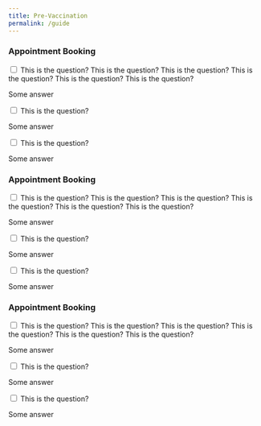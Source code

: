 ```yaml
---
title: Pre-Vaccination
permalink: /guide
---
```

<div class="accordion">
			<div class="tabs">
				<h3>Appointment Booking</h3>						
				<div class="tab">
					<input type="checkbox" id="question-01">
					<label class="tab-label" for="question-01">This is the question? This is the question? This is the question? This is the question? This is the question? This is the question? </label>
					<div class="tab-content">
						<p>Some answer</p>
					</div> 
				</div>
				<div class="tab">
					<input type="checkbox" id="question-02">
					<label class="tab-label" for="question-02">This is the question?</label>
					<div class="tab-content">
						<p>Some answer</p>
					</div> 
				</div>
				<div class="tab">
					<input type="checkbox" id="question-03">
					<label class="tab-label" for="question-03">This is the question?</label>
					<div class="tab-content">
						<p>Some answer</p>
					</div> 
				</div>
			</div>
			<div class="tabs">
				<h3>Appointment Booking</h3>						
				<div class="tab">
					<input type="checkbox" id="question-01">
					<label class="tab-label" for="question-01">This is the question? This is the question? This is the question? This is the question? This is the question? This is the question? </label>
					<div class="tab-content">
						<p>Some answer</p>
					</div> 
				</div>
				<div class="tab">
					<input type="checkbox" id="question-02">
					<label class="tab-label" for="question-02">This is the question?</label>
					<div class="tab-content">
						<p>Some answer</p>
					</div> 
				</div>
				<div class="tab">
					<input type="checkbox" id="question-03">
					<label class="tab-label" for="question-03">This is the question?</label>
					<div class="tab-content">
						<p>Some answer</p>
					</div> 
				</div>
			</div>
			<div class="tabs">
				<h3>Appointment Booking</h3>						
				<div class="tab">
					<input type="checkbox" id="question-01">
					<label class="tab-label" for="question-01">This is the question? This is the question? This is the question? This is the question? This is the question? This is the question? </label>
					<div class="tab-content">
						<p>Some answer</p>
					</div> 
				</div>
				<div class="tab">
					<input type="checkbox" id="question-02">
					<label class="tab-label" for="question-02">This is the question?</label>
					<div class="tab-content">
						<p>Some answer</p>
					</div> 
				</div>
				<div class="tab">
					<input type="checkbox" id="question-03">
					<label class="tab-label" for="question-03">This is the question?</label>
					<div class="tab-content">
						<p>Some answer</p>
					</div> 
				</div>
			</div>
</div>